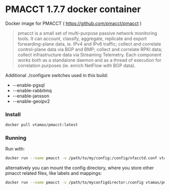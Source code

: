 # PMACCT 1.7.7 docker container

Docker image for PMACCT ( https://github.com/pmacct/pmacct )

> pmacct is a small set of multi-purpose passive network monitoring tools. It can account, classify, aggregate, replicate and export forwarding-plane data, ie. IPv4 and IPv6 traffic; collect and correlate control-plane data via BGP and BMP; collect and correlate RPKI data; collect infrastructure data via Streaming Telemetry. Each component works both as a standalone daemon and as a thread of execution for correlation purposes (ie. enrich NetFlow with BGP data).

Additional ./configure switches used in this build:
* --enable-pgsql
* --enable-rabbitmq
* --enable-jansson
* --enable-geoipv2

### Install

```sh
docker pull vtamas/pmacct:latest
```

### Running

Run with: 
```sh
docker run --name pmacct -v /path/to/my/config:/config/nfacctd.conf vtamas/pmacct:latest
```

alternatively you can mount the config directory, where you store other pmacct related files, like labels and mappings:

```sh
docker run --name pmacct -v /path/to/myconfigdirector:/config vtamas/pmacct:latest
```

